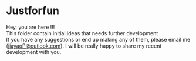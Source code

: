 # Justforfun
Hey, you are here !!! 
<br/> This folder contain initial ideas that needs further development
<br/> If you have any suggestions or end up making any of them, please email me (jiayaoP@outlook.com). I will be really happy to share my recent development with you.
